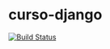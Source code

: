 # curso-django
[![Build Status](https://app.travis-ci.com/aleksandromelo/curso-django.svg?branch=main)](https://app.travis-ci.com/aleksandromelo/curso-django)
